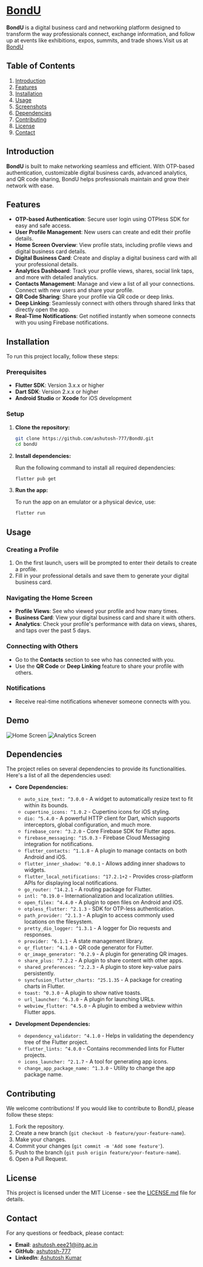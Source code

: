 # [BondU](www.app.bondu.in)

**BondU** is a digital business card and networking platform designed to transform the way professionals connect, exchange information, and follow up at events like exhibitions, expos, summits, and trade shows.Visit us at [BondU](www.app.bondu.in)

## Table of Contents

1. [Introduction](#introduction)
2. [Features](#features)
3. [Installation](#installation)
4. [Usage](#usage)
5. [Screenshots](#screenshots)
6. [Dependencies](#dependencies)
7. [Contributing](#contributing)
8. [License](#license)
9. [Contact](#contact)

## Introduction

**BondU** is built to make networking seamless and efficient. With OTP-based authentication, customizable digital business cards, advanced analytics, and QR code sharing, BondU helps professionals maintain and grow their network with ease.

## Features

- **OTP-based Authentication**: Secure user login using OTPless SDK for easy and safe access.
- **User Profile Management**: New users can create and edit their profile details.
- **Home Screen Overview**: View profile stats, including profile views and digital business card details.
- **Digital Business Card**: Create and display a digital business card with all your professional details.
- **Analytics Dashboard**: Track your profile views, shares, social link taps, and more with detailed analytics.
- **Contacts Management**: Manage and view a list of all your connections. Connect with new users and share your profile.
- **QR Code Sharing**: Share your profile via QR code or deep links.
- **Deep Linking**: Seamlessly connect with others through shared links that directly open the app.
- **Real-Time Notifications**: Get notified instantly when someone connects with you using Firebase notifications.

## Installation

To run this project locally, follow these steps:

### Prerequisites

- **Flutter SDK**: Version 3.x.x or higher
- **Dart SDK**: Version 2.x.x or higher
- **Android Studio** or **Xcode** for iOS development

### Setup

1. **Clone the repository:**

   ```bash
   git clone https://github.com/ashutosh-777/BondU.git
   cd bondU
   ```

2. **Install dependencies:**

   Run the following command to install all required dependencies:

   ```bash
   flutter pub get
   ```

3. **Run the app:**

   To run the app on an emulator or a physical device, use:

   ```bash
   flutter run
   ```

## Usage

### Creating a Profile

1. On the first launch, users will be prompted to enter their details to create a profile.
2. Fill in your professional details and save them to generate your digital business card.

### Navigating the Home Screen

- **Profile Views**: See who viewed your profile and how many times.
- **Business Card**: View your digital business card and share it with others.
- **Analytics**: Check your profile's performance with data on views, shares, and taps over the past 5 days.

### Connecting with Others

- Go to the **Contacts** section to see who has connected with you.
- Use the **QR Code** or **Deep Linking** feature to share your profile with others.

### Notifications

- Receive real-time notifications whenever someone connects with you.

## Demo


![Home Screen](https://example.com/screenshot1.png)
![Analytics Screen](https://example.com/screenshot2.png)

## Dependencies

The project relies on several dependencies to provide its functionalities. Here's a list of all the dependencies used:

- **Core Dependencies:**
  - `auto_size_text: ^3.0.0` - A widget to automatically resize text to fit within its bounds.
  - `cupertino_icons: ^1.0.2` - Cupertino icons for iOS styling.
  - `dio: ^5.4.0` - A powerful HTTP client for Dart, which supports interceptors, global configuration, and much more.
  - `firebase_core: ^3.2.0` - Core Firebase SDK for Flutter apps.
  - `firebase_messaging: ^15.0.3` - Firebase Cloud Messaging integration for notifications.
  - `flutter_contacts: ^1.1.8` - A plugin to manage contacts on both Android and iOS.
  - `flutter_inner_shadow: ^0.0.1` - Allows adding inner shadows to widgets.
  - `flutter_local_notifications: ^17.2.1+2` - Provides cross-platform APIs for displaying local notifications.
  - `go_router: ^14.2.1` - A routing package for Flutter.
  - `intl: ^0.19.0` - Internationalization and localization utilities.
  - `open_filex: ^4.4.0` - A plugin to open files on Android and iOS.
  - `otpless_flutter: ^2.1.3` - SDK for OTP-less authentication.
  - `path_provider: ^2.1.3` - A plugin to access commonly used locations on the filesystem.
  - `pretty_dio_logger: ^1.3.1` - A logger for Dio requests and responses.
  - `provider: ^6.1.1` - A state management library.
  - `qr_flutter: ^4.1.0` - QR code generator for Flutter.
  - `qr_image_generator: ^0.2.9` - A plugin for generating QR images.
  - `share_plus: ^7.2.2` - A plugin to share content with other apps.
  - `shared_preferences: ^2.2.3` - A plugin to store key-value pairs persistently.
  - `syncfusion_flutter_charts: ^25.1.35` - A package for creating charts in Flutter.
  - `toast: ^0.3.0` - A plugin to show native toasts.
  - `url_launcher: ^6.3.0` - A plugin for launching URLs.
  - `webview_flutter: ^4.5.0` - A plugin to embed a webview within Flutter apps.

- **Development Dependencies:**
  - `dependency_validator: ^4.1.0` - Helps in validating the dependency tree of the Flutter project.
  - `flutter_lints: ^4.0.0` - Contains recommended lints for Flutter projects.
  - `icons_launcher: ^2.1.7` - A tool for generating app icons.
  - `change_app_package_name: ^1.3.0` - Utility to change the app package name.

## Contributing

We welcome contributions! If you would like to contribute to BondU, please follow these steps:

1. Fork the repository.
2. Create a new branch (`git checkout -b feature/your-feature-name`).
3. Make your changes.
4. Commit your changes (`git commit -m 'Add some feature'`).
5. Push to the branch (`git push origin feature/your-feature-name`).
6. Open a Pull Request.

## License

This project is licensed under the MIT License - see the [LICENSE.md](LICENSE.md) file for details.

## Contact

For any questions or feedback, please contact:

- **Email**: [ashutosh.eee21@iitg.ac.in](mailto:ashutosh.eee21@iitg.ac.in)
- **GitHub**: [ashutosh-777](https://github.com/ashutosh-777)
- **LinkedIn**: [Ashutosh Kumar](https://www.linkedin.com/in/ashutosh-kumar-936383230/)
